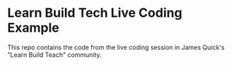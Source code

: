 # Learn Build Tech Live Coding Example

This repo contains the code from the live coding session in James Quick's "Learn Build Teach" community.
